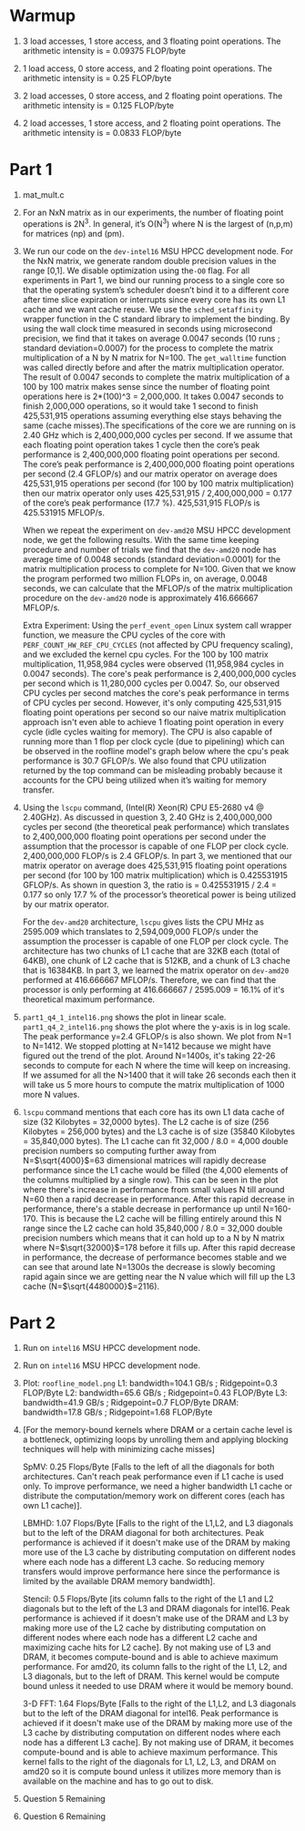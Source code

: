 # Warmup

1. 3 load accesses, 1 store access, and 3 floating point operations. The arithmetic intensity is = 0.09375 FLOP/byte

1. 1 load access, 0 store access, and 2 floating point operations. The arithmetic intensity is = 0.25 FLOP/byte

1. 2 load accesses, 0 store access, and 2 floating point operations. The arithmetic intensity is = 0.125 FLOP/byte

1. 2 load accesses, 1 store access, and 2 floating point operations. The arithmetic intensity is = 0.0833 FLOP/byte

# Part 1

1. mat_mult.c

1. For an NxN matrix as in our experiments, the number of floating point operations is 2N<sup>3</sup>. In general, it’s O(N<sup>3</sup>) where N is the largest of (n,p,m) for matrices (np) and (pm).

1. We run our code on the `dev-intel16` MSU HPCC development node. For the NxN matrix, we generate random double precision values in the range [0,1]. We disable optimization using the`-O0` flag. For all experiments in Part 1, we bind our running process to a single core so that the operating system’s scheduler doesn’t bind it to a different core after time slice expiration or interrupts since every core has its own L1 cache and we want cache reuse. We use the `sched_setaffinity` wrapper function in the C standard library to implement the binding. By using the wall clock time measured in seconds using microsecond precision, we find that it takes on average 0.0047 seconds (10 runs ; standard deviation=0.0007) for the process to complete the matrix multiplication of a N by N matrix for N=100. The `get_walltime` function was called directly before and after the matrix multiplication operator. The result of 0.0047 seconds to complete the matrix multiplication of a 100 by 100 matrix makes sense since the number of floating point operations here is 2*(100)^3 = 2,000,000. It takes 0.0047 seconds to finish 2,000,000 operations, so it would take 1 second to finish 425,531,915 operations assuming everything else stays behaving the same (cache misses).The specifications of the core we are running on is 2.40 GHz which is 2,400,000,000 cycles per second. If we assume that each floating point operation takes 1 cycle then the core’s peak performance is 2,400,000,000 floating point operations per second. The core’s peak performance is 2,400,000,000 floating point operations per second (2.4 GFLOP/s) and our matrix operator on average does 425,531,915 operations per second (for 100 by 100 matrix multiplication) then our matrix operator only uses 425,531,915 / 2,400,000,000 = 0.177 of the core’s peak performance (17.7 %). 425,531,915 FLOP/s is 425.531915 MFLOP/s.

	When we repeat the experiment on `dev-amd20` MSU HPCC development node, we get the following results. With the same time keeping procedure and number of trials we find that the `dev-amd20` node has average time of 0.0048 seconds (standard deviation=0.0001) for the matrix multiplication process to complete for N=100. Given that we know the program performed two million FLOPs in, on average, 0.0048 seconds, we can calculate that the MFLOP/s of the matrix multiplication procedure on the `dev-amd20` node is approximately 416.666667 MFLOP/s. 

	Extra Experiment: Using the `perf_event_open` Linux system call wrapper function, we measure the CPU cycles of the core with `PERF_COUNT_HW_REF_CPU_CYCLES` (not affected by CPU frequency scaling), and we excluded the kernel cpu cycles. For the 100 by 100 matrix multiplication, 11,958,984 cycles were observed (11,958,984 cycles in 0.0047 seconds). The core's peak performance is 2,400,000,000 cycles per second which is 11,280,000 cycles per 0.0047. So, our observed CPU cycles per second matches the core's peak performance in terms of CPU cycles per second. However, it's only computing 425,531,915 floating point operations per second so our naive matrix multiplication approach isn't even able to achieve 1 floating point operation in every cycle (idle cycles waiting for memory). The CPU is also capable of running more than 1 flop per clock cycle (due to pipelining) which can be observed in the roofline model's graph below where the cpu's peak performance is 30.7 GFLOP/s.  We also found that CPU utilization returned by the top command can be misleading probably because it accounts for the CPU being utilized when it’s waiting for memory transfer. 

1. Using the `lscpu` command, (Intel(R) Xeon(R) CPU E5-2680 v4 @ 2.40GHz). As discussed in question 3, 2.40 GHz is 2,400,000,000 cycles per second (the theoretical peak performance) which translates to 2,400,000,000 floating point operations per second under the assumption that the processor is capable of one FLOP per clock cycle. 2,400,000,000 FLOP/s is 2.4 GFLOP/s. In part 3, we mentioned that our matrix operator on average does 425,531,915 floating point operations per second (for 100 by 100 matrix multiplication) which is 0.425531915 GFLOP/s. As shown in question 3, the ratio is = 0.425531915 / 2.4 = 0.177 so only 17.7 % of the processor’s theoretical power is being utilized by our matrix operator. 

	For the `dev-amd20` architecture, `lscpu` gives lists the CPU MHz as 2595.009 which translates to 2,594,009,000 FLOP/s under the assumption the processer is capable of one FLOP per clock cycle. The architecture has two chunks of L1 cache that are 32KB each (total of 64KB), one chunk of L2 cache that is 512KB, and a chunk of L3 chache that is 16384KB. In part 3, we learned the matrix operator on `dev-amd20` performed at 416.666667 MFLOP/s. Therefore, we can find that the processor is only performing at 416.666667 / 2595.009 = 16.1% of it's theoretical maximum performance. 

1. `part1_q4_1_intel16.png` shows the plot in linear scale. `part1_q4_2_intel16.png` shows the plot where the y-axis is in log scale. The peak performance y=2.4 GFLOP/s is also shown. We plot from N=1 to N=1412. We stopped plotting at N=1412 because we might have figured out the trend of the plot. Around N=1400s, it's taking 22-26 seconds to compute for each N where the time will keep on increasing. If we assumed for all the N>1400 that it will take 26 seconds each then it will take us 5 more hours to compute the matrix multiplication of 1000 more N values. 

1. `lscpu` command mentions that each core has its own L1 data cache of size (32 Kilobytes = 32,0000 bytes). The L2 cache is of size (256 Kilobytes = 256,000 bytes) and the L3 cache is of size (35840 Kilobytes = 35,840,000 bytes). The L1 cache can fit 32,000 / 8.0 = 4,000 double precision numbers so computing further away from N=$\sqrt{4000}$=63 dimensional matrices will rapidly decrease performance since the L1 cache would be filled (the 4,000 elements of the columns multiplied by a single row). This can be seen in the plot where there's increase in performance from small values N till around N=60 then a rapid decrease in performance. After this rapid decrease in performance, there's a stable decrease in performance up until N=160-170. This is because the L2 cache will be filling entirely around this N range since the L2 cache can hold 35,840,000 / 8.0 = 32,000 double precision numbers which means that it can hold up to a N by N matrix where N=$\sqrt{32000}$=178 before it fills up. After this rapid decrease in performance, the decrease of performance becomes stable and we can see that around late N=1300s the decrease is slowly becoming rapid again since we are getting near the N value which will fill up the L3 cache (N=$\sqrt{4480000}$=2116). 

# Part 2

1. Run on `intel16` MSU HPCC development node.

1. Run on `intel16` MSU HPCC development node.

1. Plot: `roofline_model.png`
    L1: bandwidth=104.1 GB/s ; Ridgepoint=0.3 FLOP/Byte
    L2: bandwidth=65.6 GB/s ; Ridgepoint=0.43 FLOP/Byte
    L3: bandwidth=41.9 GB/s ; Ridgepoint=0.7 FLOP/Byte
    DRAM: bandwidth=17.8 GB/s ; Ridgepoint=1.68 FLOP/Byte
    
1. [For the memory-bound kernels where DRAM or a certain cache level is a bottleneck, optimizing loops by unrolling them and applying blocking techniques will help with minimizing cache misses]


	SpMV: 0.25 Flops/Byte [Falls to the left of all the diagonals for both architectures. Can't reach peak performance even if L1 cache is used only. 
To improve performance, we need a higher bandwidth L1 cache or distribute the computation/memory work on different cores (each has own L1 cache)].


	LBMHD: 1.07 Flops/Byte [Falls to the right of the L1,L2, and L3 diagonals but to the left of the DRAM diagonal for both architectures. Peak performance is achieved if it doesn't make use of the DRAM by making more use of the L3 cache by distributing computation on different nodes where each node has a different L3 cache. So reducing memory transfers would improve performance here since the performance is limited by the available DRAM memory bandwidth].


	Stencil: 0.5 Flops/Byte [its column falls to the right of the L1 and L2 diagonals but to the left of the L3 and DRAM diagonals for intel16. 
Peak performance is achieved if it doesn't make use of the DRAM and L3 by making more use of the L2 cache by distributing computation on different nodes where each node has a different L2 cache and maximizing cache hits for L2 cache]. By not making use of L3 and DRAM, it becomes compute-bound and is able to achieve maximum performance. For amd20, its column falls to the right of the L1, L2, and L3 diagonals, but to the left of DRAM. This kernel would be compute bound unless it needed to use DRAM where it would be memory bound.


	3-D FFT: 1.64 Flops/Byte  [Falls to the right of the L1,L2, and L3 diagonals but to the left of the DRAM diagonal for intel16. Peak performance is achieved if it doesn't make use of the DRAM by making more use of the L3 cache by distributing computation on different nodes where each node has a different L3 cache]. By not making use of DRAM, it becomes compute-bound and is able to achieve maximum performance. This kernel falls to the right of the diagonals for L1, L2, L3, and DRAM on amd20 so it is compute bound unless it utilizes more memory than is available on the machine and has to go out to disk.

1. Question 5 Remaining 
1. Question 6 Remaining
